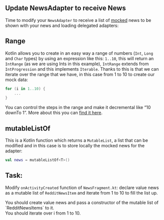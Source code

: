 Update NewsAdapter to receive News
----------------------------------

Time to modify your `NewsAdapter` to receive a list of [mocked](https://en.wikipedia.org/wiki/Mock_object) news to be shown with your news and loading delegated adapters:

Range
-----

Kotlin allows you to create in an easy way a range of numbers (`Int`, `Long` and `Char` types) by using an expression like this: `1..10`, this will return an `IntRange` (as we are using Ints in this example), `IntRange` extends from `IntProgression` and this implements `Iterable`. Thanks to this is that we can iterate over the range that we have, in this case from 1 to 10 to create our mock data:


```kotlin
for (i in 1..10) {
    ...
}
```      
You can control the steps in the range and make it decremental like “10 downTo 1”. More about this you can [find it here](https://kotlinlang.org/docs/reference/ranges.html).

mutableListOf
-------------

This is a Kotlin function which returns a `MutableList`, a list that can be modified and in this case is to store locally the mocked news for the adapter:


```kotlin
val news = mutableListOf<T>()
```      
Task:
-----

Modify `onActivityCreated` function of `NewsFragment.kt`: declare value news as a mutable list of `RedditNewsItem` and iterate from 1 to 10 to fill the list up.

  
<div class='hint'>You should create value news and pass a constructor of the mutable list of `RedditNewsItems` to it.</div>
<div class='hint'>You should iterate over i from 1 to 10.</div>
